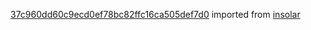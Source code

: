 [37c960dd60c9ecd0ef78bc82ffc16ca505def7d0](https://github.com/insolar/insolar/commit/37c960dd60c9ecd0ef78bc82ffc16ca505def7d0) imported from [insolar](https://github.com/insolar/insolar)
